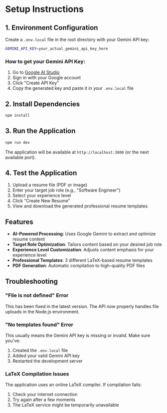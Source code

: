 # Setup Instructions

## 1. Environment Configuration

Create a `.env.local` file in the root directory with your Gemini API key:

```bash
GEMINI_API_KEY=your_actual_gemini_api_key_here
```

### How to get your Gemini API Key:
1. Go to [Google AI Studio](https://makersuite.google.com/app/apikey)
2. Sign in with your Google account
3. Click "Create API Key"
4. Copy the generated key and paste it in your `.env.local` file

## 2. Install Dependencies

```bash
npm install
```

## 3. Run the Application

```bash
npm run dev
```

The application will be available at `http://localhost:3000` (or the next available port).

## 4. Test the Application

1. Upload a resume file (PDF or image)
2. Enter your target job role (e.g., "Software Engineer")
3. Select your experience level
4. Click "Create New Resume"
5. View and download the generated professional resume templates

## Features

- **AI-Powered Processing**: Uses Google Gemini to extract and optimize resume content
- **Target Role Optimization**: Tailors content based on your desired job role
- **Experience Level Customization**: Adjusts content emphasis for your experience level
- **Professional Templates**: 3 different LaTeX-based resume templates
- **PDF Generation**: Automatic compilation to high-quality PDF files

## Troubleshooting

### "File is not defined" Error
This has been fixed in the latest version. The API now properly handles file uploads in the Node.js environment.

### "No templates found" Error
This usually means the Gemini API key is missing or invalid. Make sure you've:
1. Created the `.env.local` file
2. Added your valid Gemini API key
3. Restarted the development server

### LaTeX Compilation Issues
The application uses an online LaTeX compiler. If compilation fails:
1. Check your internet connection
2. Try again after a few moments
3. The LaTeX service might be temporarily unavailable 